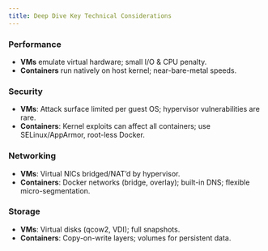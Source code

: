```yaml
---
title: Deep Dive Key Technical Considerations
---
```

### Performance

- **VMs** emulate virtual hardware; small I/O & CPU penalty.
- **Containers** run natively on host kernel; near-bare-metal speeds.

### Security

- **VMs**: Attack surface limited per guest OS; hypervisor vulnerabilities are rare.
- **Containers**: Kernel exploits can affect all containers; use SELinux/AppArmor, root-less Docker.

### Networking

- **VMs**: Virtual NICs bridged/NAT’d by hypervisor.
- **Containers**: Docker networks (bridge, overlay); built-in DNS; flexible micro-segmentation.

### Storage

- **VMs**: Virtual disks (qcow2, VDI); full snapshots.
- **Containers**: Copy-on-write layers; volumes for persistent data.